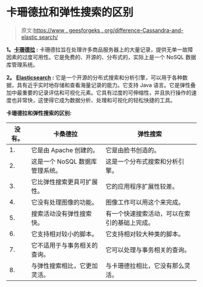 # 卡珊德拉和弹性搜索的区别

> 原文:[https://www . geesforgeks . org/difference-Cassandra-and-elastic search/](https://www.geeksforgeeks.org/differences-between-cassandra-and-elasticsearch/)

**1。[卡珊德拉](https://www.geeksforgeeks.org/apache-cassandra-nosql-database/) :**
卡珊德拉旨在处理许多商品服务器上的大量记录，提供无单一故障因素的过度可用性。它是免费的、开源的、分布式的，实际上是一个 NoSQL 数据库管理系统。

**2。 [Elasticsearch](https://www.geeksforgeeks.org/elasticsearch-search-engine-an-introduction/) :**
它是一个开源的分布式搜索和分析引擎，可以用于各种数据，具有近乎实时地存储和查看海量记录的能力。它支持 Java 语言。它是弹性叠加中最重要的记录评估和可视化元素。它具有过度的可伸缩性，并且执行操作的速度也非常快，这使得它成为数据分析、处理和可视化的轻松快捷的工具。

**卡珊德拉和弹性搜索的区别:**

<center>

| 没有。 | 卡桑德拉 | 弹性搜索 |
| --- | --- | --- |
| 1. | 它是由 Apache 创建的。 | 它是由脸书创造的。 |
| 2. | 这是一个 NoSQL 数据库管理系统。 | 这是一个分布式搜索和分析引擎。 |
| 3. | 它比弹性搜索更具可扩展性。 | 它的应用程序扩展性较差。 |
| 4. | 它没有处理图像的功能。 | 图像工作可以用这个来完成。 |
| 5. | 搜索活动没有弹性搜索快。 | 有一个快速搜索活动，可以在索引的基础上完成。 |
| 6. | 它支持相对较小的脚本。 | 它支持相对较大种类的脚本。 |
| 7. | 它不适用于与事务相关的查询。 | 它可以处理与事务相关的查询。 |
| 8. | 与弹性搜索相比，它更加灵活。 | 与卡珊德拉相比，它没有那么灵活。 |

</center>